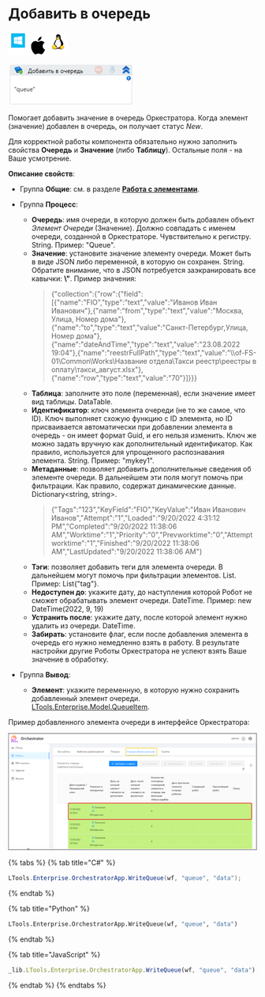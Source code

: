 # Добавить в очередь

![](<../../../../.gitbook/assets/image (100) (1) (1) (1) (1) (1) (69).png>)

![](<../../../../.gitbook/assets/image (375).png>)

Помогает добавить значение в очередь Оркестратора. Когда элемент (значение) добавлен в очередь, он получает статус *New*.

Для корректной работы компонента обязательно нужно заполнить свойства **Очередь** и **Значение** (либо **Таблицу**). Остальные поля - на Ваше усмотрение.

**Описание свойств**:

* Группа **Общие**: см. в разделе [**Работа с элементами**](https://docs.primo-rpa.ru/primo-rpa/primo-studio/process/elements).
* Группа **Процесс**:   

  * **Очередь**: имя очереди, в которую должен быть добавлен объект *Элемент Очереди* (Значение). Должно совпадать с именем очереди, созданной в Оркестраторе. Чувствительно к регистру. String. Пример: "Queue".
  * **Значение**: установите значение элементу очереди. Может быть в виде JSON либо переменной, в которую он сохранен. String. Обратите внимание, что в JSON потребуется заэкранировать все кавычки: **\\"**. Пример значения: 
    > {"collection":{"row":{"field":[{"name":"FIO","type":"text","value":"Иванов Иван Иванович"},{"name":"from","type":"text","value":"Москва, Улица, Номер дома"},{"name":"to","type":"text","value":"Санкт-Петербург,Улица, Номер дома"},{"name":"dateAndTime","type":"text","value":"23.08.2022 19:04"},{"name":"reestrFullPath","type":"text","value":"\\\\of-FS-01\\Common\\Works\\Название отдела\\Такси реестр\\реестры в оплату\\такси_август.xlsx"},{"name":"row","type":"text","value":"70"}]}}}      
  * **Таблица**: заполните это поле (переменная), если значение имеет вид таблицы. DataTable.
  * **Идентификатор**: ключ элемента очереди (не то же самое, что ID). Ключ выполняет схожую функцию с ID элемента, но ID присваивается автоматически при добавлении элемента в очередь - он имеет формат Guid, и его нельзя изменить. Ключ же можно задать вручную как дополнительный идентификатор. Как правило, используется для упрощенного распознавания элемента. String. Пример: "mykey1".
  * **Метаданные**: позволяет добавить дополнительные сведения об элементе очереди. В дальнейшем эти поля могут помочь при фильтрации. Как правило, содержат динамические данные. Dictionary<string, string>. 
     > {"Tags":"123","KeyField":"FIO","KeyValue":"Иван Иванович Иванов","Attempt":"1","Loaded":"9/20/2022 4:31:12 PM","Completed":"9/20/2022 11:38:06 AM","Worktime":"1","Priority":"0","Prevworktime":"0","Attemptworktime":"1","Finished":"9/20/2022 11:38:06 AM","LastUpdated":"9/20/2022 11:38:06 AM"}
  * **Тэги**: позволяет добавить теги для элемента очереди. В дальнейшем могут помочь при фильтрации элементов. List<string>. Пример: List<String>{"tag"}.
  * **Недоступен до**: укажите дату, до наступления которой Робот не сможет обрабатывать элемент очереди. DateTime. Пример: new DateTime(2022, 9, 19)
  * **Устранить после**: укажите дату, после которой элемент нужно удалить из очереди. DateTime. 
  * **Забирать**: установите флаг, если после добавления элемента в очередь его нужно немедленно взять в работу. В результате настройки другие Роботы Оркестратора не успеют взять Ваше значение в обработку. 
* Группа **Вывод**:

  * **Элемент**: укажите переменную, в которую нужно сохранить добавленный элемент очереди. [LTools.Enterprise.Model.QueueItem](https://docs.primo-rpa.ru/primo-rpa/g_elements/osnovnye-elementy/orkestrator/els_queues/datatypes). 

Пример добавленного элемента очереди в интерфейсе Оркестратора:
 
![](<../../../../.gitbook/assets/оркестратор. элементы очереди.png>) 

{% tabs %}
{% tab title="C#" %}
```csharp
LTools.Enterprise.OrchestratorApp.WriteQueue(wf, "queue", "data");
```
{% endtab %}

{% tab title="Python" %}
```python
LTools.Enterprise.OrchestratorApp.WriteQueue(wf, "queue", "data")
```
{% endtab %}

{% tab title="JavaScript" %}
```javascript
_lib.LTools.Enterprise.OrchestratorApp.WriteQueue(wf, "queue", "data");
```
{% endtab %}
{% endtabs %}
